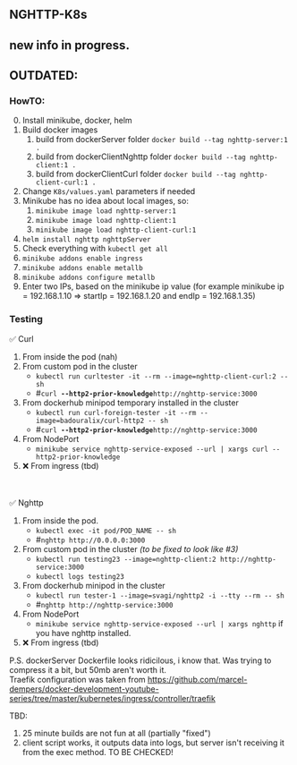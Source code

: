 ## NGHTTP-K8s

## new info in progress.


## OUTDATED:
### HowTO:
0. Install minikube, docker, helm
1. Build docker images
    1. build from dockerServer folder `docker build --tag nghttp-server:1 .`
    2. build from dockerClientNghttp folder `docker build --tag nghttp-client:1 .`
    3. build from dockerClientCurl folder `docker build --tag nghttp-client-curl:1 .`
2. Change `K8s/values.yaml` parameters if needed
3. Minikube has no idea about local images, so: 
    1. `minikube image load nghttp-server:1`
    2. `minikube image load nghttp-client:1`
    3. `minikube image load nghttp-client-curl:1`
4. `helm install nghttp nghttpServer`
5. Check everything with `kubectl get all`
6. `minikube addons enable ingress`
7. `minikube addons enable metallb`
8. `minikube addons configure metallb`
9. Enter two IPs, based on the minikube ip value (for example minikube ip = 192.168.1.10 => startIp = 192.168.1.20 and endIp = 192.168.1.35)

### Testing
✅ Curl 
1. From inside the pod (nah)
2. From custom pod in the cluster
    - `kubectl run curltester -it --rm --image=nghttp-client-curl:2 -- sh`
    - #`curl `**`--http2-prior-knowledge`**`http://nghttp-service:3000`
3. From dockerhub minipod temporary installed in the cluster
    - `kubectl run curl-foreign-tester -it --rm --image=badouralix/curl-http2 -- sh`
    - #`curl `**`--http2-prior-knowledge`**`http://nghttp-service:3000`
4. From NodePort
    - `minikube service nghttp-service-exposed --url | xargs curl --http2-prior-knowledge`
5. ❌ From ingress (tbd)

<br/><br/>
✅ Nghttp
1. From inside the pod. 
    - `kubectl exec -it pod/POD_NAME -- sh`
    - #`nghttp http://0.0.0.0:3000`
2. From custom pod in the cluster *(to be fixed to look like #3)*
    - `kubectl run testing23 --image=nghttp-client:2 http://nghttp-service:3000`
    - `kubectl logs testing23`
3. From dockerhub minipod in the cluster
    - `kubectl run tester-1 --image=svagi/nghttp2 -i --tty --rm -- sh`
    - #`nghttp http://nghttp-service:3000`
4. From NodePort
    - `minikube service nghttp-service-exposed --url | xargs nghttp` if you have nghttp installed.
5. ❌ From ingress (tbd)


P.S. dockerServer Dockerfile looks ridicilous, i know that. Was trying to compress it a bit, but 50mb aren't worth it.<br/>Traefik configuration was taken from https://github.com/marcel-dempers/docker-development-youtube-series/tree/master/kubernetes/ingress/controller/traefik

TBD:

1. 25 minute builds are not fun at all (partially "fixed")
2. client script works, it outputs data into logs, but server isn't receiving it from the exec method. TO BE CHECKED!
